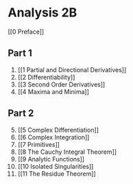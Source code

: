 # Analysis 2B

[[0 Preface]]

## Part 1

1. [[1 Partial and Directional Derivatives]]
2. [[2 Differentiability]]
3. [[3 Second Order Derivatives]]
4. [[4 Maxima and Minima]]

## Part 2

5. [[5 Complex Differentiation]]
6. [[6 Complex Integration]]
7. [[7 Primitives]]
8. [[8 The Cauchy Integral Theorem]]
9. [[9 Analytic Functions]]
10. [[10 Isolated Singularities]]
11. [[11 The Residue Theorem]]
